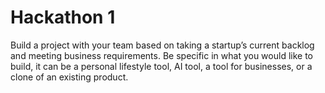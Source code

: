 # Hackathon 1
 Build a project with your team based on taking a startup’s current backlog and meeting business requirements.
 Be specific in what you would like to build, it can be a personal lifestyle tool, AI tool, a tool for businesses, or a clone of an existing product.
